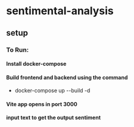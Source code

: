 # sentimental-analysis

## setup

### To Run:
#### Install docker-compose
#### Build frontend and backend using the command
- docker-compose up --build -d

#### Vite app opens in port 3000
#### input text to get the output sentiment

